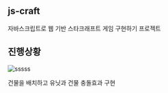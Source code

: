 ## js-craft

자바스크립트로 웹 기반 스타크래프트 게임 구현하기 프로젝트

## 진행상황
![sssss](https://user-images.githubusercontent.com/41279460/129230077-e7c7177a-7bcb-4614-b4f8-56e3b9b828f9.gif)

건물을 배치하고 유닛과 건물 충돌효과 구현
